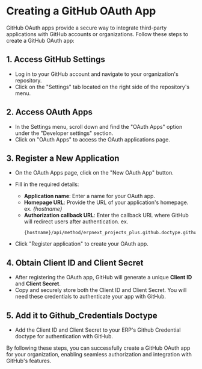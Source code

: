 # Creating a GitHub OAuth App

GitHub OAuth apps provide a secure way to integrate third-party applications with GitHub accounts or organizations. Follow these steps to create a GitHub OAuth app:

## 1. Access GitHub Settings

- Log in to your GitHub account and navigate to your organization's repository.
- Click on the "Settings" tab located on the right side of the repository's menu.

## 2. Access OAuth Apps

- In the Settings menu, scroll down and find the "OAuth Apps" option under the "Developer settings" section.
- Click on "OAuth Apps" to access the OAuth applications page.

## 3. Register a New Application

- On the OAuth Apps page, click on the "New OAuth App" button.
- Fill in the required details:
  - **Application name**: Enter a name for your OAuth app.
  - **Homepage URL**: Provide the URL of your application's homepage.
    ex. *{hostname}*
  - **Authorization callback URL**: Enter the callback URL where GitHub will redirect users after authentication.
    ex. 
    ```
    {hostname}/api/method/erpnext_projects_plus.github.doctype.github_credential.github_credential.github_callback_handler
    ```

- Click "Register application" to create your OAuth app.

## 4. Obtain Client ID and Client Secret

- After registering the OAuth app, GitHub will generate a unique **Client ID** and **Client Secret**.
- Copy and securely store both the Client ID and Client Secret. You will need these credentials to authenticate your app with GitHub.

## 5. Add it to Github_Credentials Doctype

- Add the Client ID and Client Secret to your ERP's Github Credential doctype for authentication with GitHub.


By following these steps, you can successfully create a GitHub OAuth app for your organization, enabling seamless authorization and integration with GitHub's features.
